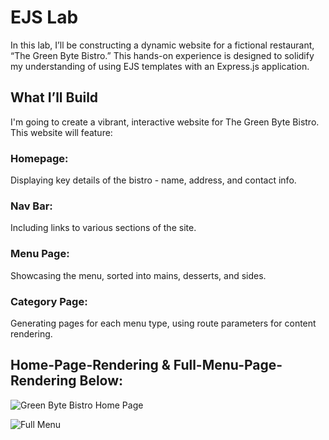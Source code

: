 # EJS Lab

In this lab, I’ll be constructing a dynamic website for a fictional restaurant, “The Green Byte Bistro.” This hands-on experience is designed to solidify my understanding of using EJS templates with an Express.js application.

## What I’ll Build
I'm going to create a vibrant, interactive website for The Green Byte Bistro. 
This website will feature:

### Homepage:
Displaying key details of the bistro - name, address, and contact info.

### Nav Bar:
Including links to various sections of the site.

### Menu Page:
Showcasing the menu, sorted into mains, desserts, and sides.

### Category Page:
Generating pages for each menu type, using route parameters for content rendering.

## Home-Page-Rendering & Full-Menu-Page-Rendering Below:

![Green Byte Bistro Home Page](https://github.com/user-attachments/assets/2b806f83-ea0a-4d04-b237-5ea01e90fc6c)

![Full Menu](https://github.com/user-attachments/assets/a62258d5-07c2-42ac-a491-dcda5a945272)
